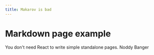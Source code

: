 ```yaml
---
title: Makarov is bad
---
```


# Markdown page example

You don't need React to write simple standalone pages. Noddy Banger
